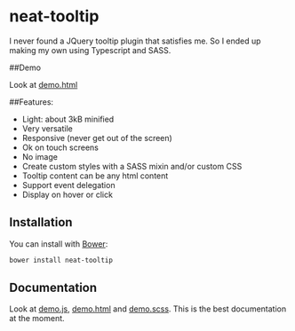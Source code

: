 # neat-tooltip
I never found a JQuery tooltip plugin that satisfies me. So I ended up making my own using Typescript and SASS.

##Demo

Look at [demo.html](http://htmlpreview.github.io/?https://github.com/Monstroplante/neat-tooltip/blob/master/dist/demo.htm)

##Features:
- Light: about 3kB minified
- Very versatile
- Responsive (never get out of the screen)
- Ok on touch screens
- No image
- Create custom styles with a SASS mixin and/or custom CSS
- Tooltip content can be any html content
- Support event delegation
- Display on hover or click

## Installation

You can install with [Bower](http://bower.io/):

```bash
bower install neat-tooltip
```

## Documentation
Look at [demo.js](dist/demo.js), [demo.html](dist/demo.htm) and [demo.scss](sass/demo.scss). This is the best documentation at the moment.



